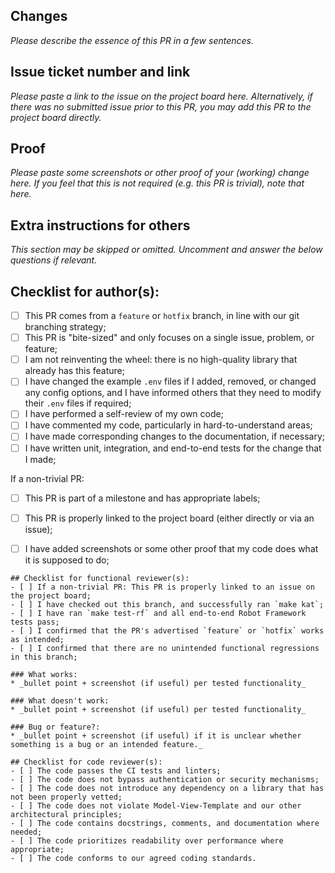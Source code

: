 ## Changes
_Please describe the essence of this PR in a few sentences._

## Issue ticket number and link
_Please paste a link to the issue on the project board here. Alternatively, if there was no submitted issue prior to this PR, you may add this PR to the project board directly._

## Proof
_Please paste some screenshots or other proof of your (working) change here. If you feel that this is not required (e.g. this PR is trivial), note that here._

## Extra instructions for others
_This section may be skipped or omitted. Uncomment and answer the below questions if relevant._

<!---
- Does this PR introduce or depend on API-incompatible changes? If yes: what do other users/developers need to do or confirm before merging?
- Does this PR depend on a specific version of a library?
- Does this PR depend on any other pending PR's?
- Does this PR require config, setup, or `.env` changes?
-->

## Checklist for author(s):
- [ ] This PR comes from a `feature` or `hotfix` branch, in line with our git branching strategy;
- [ ] This PR is "bite-sized" and only focuses on a single issue, problem, or feature;
- [ ] I am not reinventing the wheel: there is no high-quality library that already has this feature;
- [ ] I have changed the example `.env` files if I added, removed, or changed any config options, and I have informed others that they need to modify their `.env` files if required;
- [ ] I have performed a self-review of my own code;
- [ ] I have commented my code, particularly in hard-to-understand areas;
- [ ] I have made corresponding changes to the documentation, if necessary;
- [ ] I have written unit, integration, and end-to-end tests for the change that I made;

If a non-trivial PR:
- [ ] This PR is part of a milestone and has appropriate labels;
- [ ] This PR is properly linked to the project board (either directly or via an issue);
- [ ] I have added screenshots or some other proof that my code does what it is supposed to do;


```
## Checklist for functional reviewer(s):
- [ ] If a non-trivial PR: This PR is properly linked to an issue on the project board;
- [ ] I have checked out this branch, and successfully ran `make kat`;
- [ ] I have ran `make test-rf` and all end-to-end Robot Framework tests pass;
- [ ] I confirmed that the PR's advertised `feature` or `hotfix` works as intended;
- [ ] I confirmed that there are no unintended functional regressions in this branch;

### What works:
* _bullet point + screenshot (if useful) per tested functionality_

### What doesn't work:
* _bullet point + screenshot (if useful) per tested functionality_

### Bug or feature?:
* _bullet point + screenshot (if useful) if it is unclear whether something is a bug or an intended feature._
```

```
## Checklist for code reviewer(s):
- [ ] The code passes the CI tests and linters;
- [ ] The code does not bypass authentication or security mechanisms;
- [ ] The code does not introduce any dependency on a library that has not been properly vetted;
- [ ] The code does not violate Model-View-Template and our other architectural principles;
- [ ] The code contains docstrings, comments, and documentation where needed;
- [ ] The code prioritizes readability over performance where appropriate;
- [ ] The code conforms to our agreed coding standards.
```
